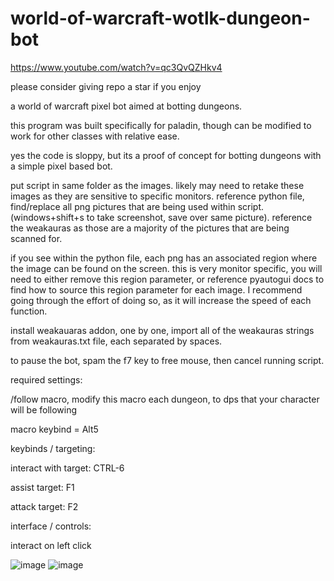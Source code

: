 # world-of-warcraft-wotlk-dungeon-bot

https://www.youtube.com/watch?v=qc3QvQZHkv4

please consider giving repo a star if you enjoy

a world of warcraft pixel bot aimed at botting dungeons.

this program was built specifically for paladin, though can be modified to work for other classes with relative ease.

yes the code is sloppy, but its a proof of concept for botting dungeons with a simple pixel based bot.

put script in same folder as the images. likely may need to retake these images as they are sensitive to specific monitors.
reference python file, find/replace all png pictures that are being used within script. (windows+shift+s to take screenshot, save over same picture).
reference the weakauras as those are a majority of the pictures that are being scanned for.

if you see within the python file, each png has an associated region where the image can be found on the screen. this is very monitor specific, you will need to
either remove this region parameter, or reference pyautogui docs to find how to source this region parameter for each image. I recommend going through the effort 
of doing so, as it will increase the speed of each function.

install weakauaras addon, one by one, import all of the weakauras strings from weakauras.txt file, each separated by spaces.

to pause the bot, spam the f7 key to free mouse, then cancel running script.

required settings:

/follow macro, modify this macro each dungeon, to dps that your character will be following

macro keybind = Alt5
  
keybinds / targeting:

interact with target: CTRL-6

assist target: F1

attack target: F2

interface / controls:

interact on left click
  
![image](https://user-images.githubusercontent.com/95959417/198861122-0e000cb5-4553-4466-98c8-bdd01f550a0d.png)
![image](https://user-images.githubusercontent.com/95959417/198861184-c18ddd87-f51f-48c3-9f7b-d2c3512f389a.png)

